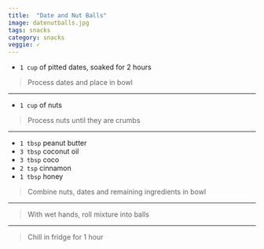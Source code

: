 ```yaml
---
title:  "Date and Nut Balls"
image: datenutballs.jpg
tags: snacks
category: snacks
veggie: ✓
---
```


* `1 cup` of pitted dates, soaked for 2 hours
> Process dates and place in bowl
---


* `1 cup` of nuts

> Process nuts until they are crumbs

--- 
* `1 tbsp` peanut butter 
* `3 tbsp` coconut oil
* `3 tbsp` coco
* `2 tsp` cinnamon
* `1 tbsp` honey

> Combine nuts, dates and remaining ingredients in bowl

---

> With wet hands, roll mixture into balls

--- 

> Chill in fridge for 1 hour
